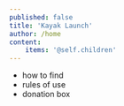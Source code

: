 ```yaml
---
published: false
title: 'Kayak Launch'
author: /home
content:
    items: '@self.children'
---
```


- how to find
- rules of use
- donation box
